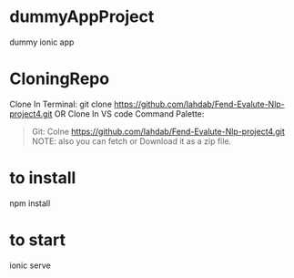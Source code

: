 # dummyAppProject
dummy ionic app

# CloningRepo
Clone In Terminal:
git clone https://github.com/Iahdab/Fend-Evalute-Nlp-project4.git OR
Clone In VS code Command Palette:
>Git: Colne https://github.com/Iahdab/Fend-Evalute-Nlp-project4.git
NOTE: also you can fetch or Download it as a zip file.

# to install
npm install



# to start 
ionic serve 
